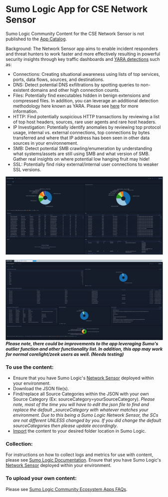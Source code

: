 # Sumo Logic App for CSE Network Sensor
Sumo Logic Community Content for the CSE Network Sensor is not published to the [App Catalog](https://help.sumologic.com/docs/integrations/).

Background: The Network Sensor app aims to enable incident responders and threat hunters to work faster and more effectively resulting in powerful security insights through key traffic dashboards and [YARA detections](https://help.sumologic.com/docs/cse/rules/import-yara-rules/) such as:
- Connections: Creating situational awareness using lists of top services, ports, data flows, sources, and destinations.
- DNS: Detect potential DNS exfiltrations by spotting queries to non-existent domains and other high connection counts.
- Files: Potentially find executables hidden in benign extensions and compressed files. In addition, you can leverage an additional detection methodology here known as YARA. Please see [here](https://help.sumologic.com/docs/cse/rules/import-yara-rules/) for more information.
- HTTP: Find potentially suspicious HTTP transactions by reviewing a list of top host headers, sources, rare user agents and rare host headers.
- IP Investigation: Potentially identify anomalies by reviewing top protocol usage, internal vs. external connections, top connections by bytes transferred and where that IP address has been seen in other data sources in your environnement. 
- SMB: Detect potential SMB crawling/enumeration by understanding what systems/assets are still using SMB and what version of SMB. Gather real insights on where potential low hanging fruit may hide!
- SSL: Potentially find risky external/internal user connections to weaker SSL versions.

![alt text](screenshots/connections.png)

![alt text](screenshots/ip-investigation.png)
***Please note, there could be improvements to the app leveraging Sumo's outlier function and other functionality list. In addition, this app may work for normal corelight/zeek users as well. (Needs testing)***

### To use the content:
- Ensure that you have Sumo Logic's [Network Sensor](https://help.sumologic.com/docs/cse/sensors/network-sensor-deployment-guide/) deployed within your environment.
- Download the JSON file(s).
- Find/replace all Source Categories within the JSON with your own Source Category (Ex: sourceCategory=yourSourceCategory). *Please note, most of the time you will have to edit the json file to find and replace the default _sourceCategory with whatever matches your environment. Due to this being a Sumo Logic Network Sensor, the SCs are not different UNLESS changed by you. If you did change the default sourceCategories then please update accordingly*. 
- [Import](https://help.sumologic.com/docs/get-started/library/#import-content) the content to your desired folder location in Sumo Logic.

### Collection:
For instructions on how to collect logs and metrics for use with content, please see [Sumo Logic Documentation](https://help.sumologic.com/docs/send-data/). Ensure that you have Sumo Logic's [Network Sensor](https://help.sumologic.com/docs/cse/sensors/network-sensor-deployment-guide/) deployed within your environment.

### To upload your own content:
Please see [Sumo Logic Community Ecosystem Apps FAQs](https://help.sumologic.com/docs/integrations/community-ecosystem-apps/#faq).